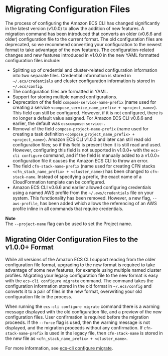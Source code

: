 # Migrating Configuration Files<a name="ECS_CLI_migrating_config_files"></a>

The process of configuring the Amazon ECS CLI has changed significantly in the latest version \(v1\.0\.0\) to allow the addition of new features\. A migration command has been introduced that converts an older \(v0\.6\.6 and older\) configuration file to the current format\. The old configuration files are deprecated, so we recommend converting your configuration to the newest format to take advantage of the new features\. The configuration\-related changes and new features introduced in v1\.0\.0 in the new YAML formatted configuration files include:
+ Splitting up of credential and cluster\-related configuration information into two separate files\. Credential information is stored in `~/.ecs/credentials` and cluster configuration information is stored in `~/.ecs/config`\.
+ The configuration files are formatted in YAML\.
+ Support for storing multiple named configurations\.
+ Deprecation of the field `compose-service-name-prefix` \(name used for creating a service `<compose_service_name_prefix> + <project_name>`\)\. This field can still be configured\. However, if it is not configured, there is no longer a default value assigned\. For Amazon ECS CLI v0\.6\.6 and earlier, the default was `ecscompose-service-`\.
+ Removal of the field `compose-project-name-prefix` \(name used for creating a task definition `<compose_project_name_prefix> + <project_name>`\)\. Amazon ECS CLI v1\.0\.0 and later can still read old configuration files; so if this field is present then it is still read and used\. However, configuring this field is not supported in v1\.0\.0\+ with the `ecs-cli configure` command, and if the field is manually added to a v1\.0\.0\+ configuration file it causes the Amazon ECS CLI to throw an error\.
+ The field `cfn-stack-name-prefix` \(name used for creating CFN stacks `<cfn_stack_name_prefix> + <cluster_name>`\) has been changed to `cfn-stack-name`\. Instead of specifying a prefix, the exact name of a CloudFormation template can be configured\.
+ Amazon ECS CLI v0\.6\.6 and earlier allowed configuring credentials using a named AWS profile from the `~/.aws/credentials` file on your system\. This functionality has been removed\. However, a new flag, `--aws-profile`, has been added which allows the referencing of an AWS profile inline in all commands that require credentials\.

**Note**  
The `--project-name` flag can be used to set the Project name\.

## Migrating Older Configuration Files to the v1\.0\.0\+ Format<a name="ECS_CLI_migrating_config_files_notes"></a>

While all versions of the Amazon ECS CLI support reading from the older configuration file format, upgrading to the new format is required to take advantage of some new features, for example using multiple named cluster profiles\. Migrating your legacy configuration file to the new format is easy with the `ecs-cli configure migrate` command\. The command takes the configuration information stored in the old format in `~/.ecs/config` and converts it to a pair of files in the new format, overwriting your old configuration file in the process\.

When running the `ecs-cli configure migrate` command there is a warning message displayed with the old configuration file, and a preview of the new configuration files\. User confirmation is required before the migration proceeds\. If the `--force` flag is used, then the warning message is not displayed, and the migration proceeds without any confirmation\. If `cfn-stack-name-prefix` is used in the legacy file, then `cfn-stack-name` is stored in the new file as `<cfn_stack_name_prefix> + <cluster_name>`\.

For more information, see [ecs\-cli configure migrate](cmd-ecs-cli-configure-migrate.md)\.